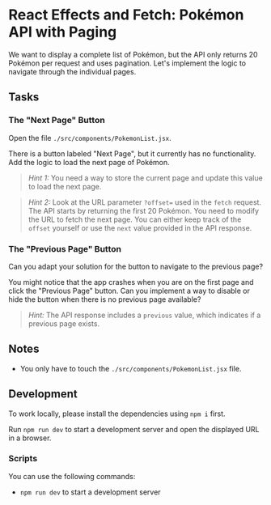 # React Effects and Fetch: Pokémon API with Paging

We want to display a complete list of Pokémon, but the API only returns 20 Pokémon per request and uses pagination. Let's implement the logic to navigate through the individual pages.

## Tasks

### The "Next Page" Button

Open the file `./src/components/PokemonList.jsx`.

There is a button labeled "Next Page", but it currently has no functionality. Add the logic to load the next page of Pokémon.

> _Hint 1:_ You need a way to store the current page and update this value to load the next page.

> _Hint 2:_ Look at the URL parameter `?offset=` used in the `fetch` request. The API starts by returning the first 20 Pokémon. You need to modify the URL to fetch the next page. You can either keep track of the `offset` yourself or use the `next` value provided in the API response.

### The "Previous Page" Button

Can you adapt your solution for the button to navigate to the previous page?

You might notice that the app crashes when you are on the first page and click the "Previous Page" button. Can you implement a way to disable or hide the button when there is no previous page available?

> _Hint:_ The API response includes a `previous` value, which indicates if a previous page exists.

## Notes

- You only have to touch the `./src/components/PokemonList.jsx` file.

## Development

To work locally, please install the dependencies using `npm i` first.

Run `npm run dev` to start a development server and open the displayed URL in a browser.

### Scripts

You can use the following commands:

- `npm run dev` to start a development server
